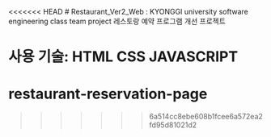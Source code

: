 <<<<<<< HEAD
﻿# Restaurant_Ver2_Web
: KYONGGI university software engineering class team project
레스토랑 예약 프로그램 개선 프로젝트

사용 기술: HTML CSS JAVASCRIPT
=======
# restaurant-reservation-page
>>>>>>> 6a514cc8ebe608b1fcee6a572ea2fd95d81021d2

